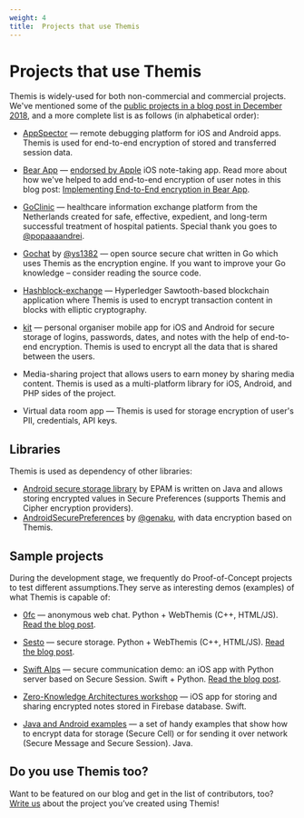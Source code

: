 ```yaml
---
weight: 4
title:  Projects that use Themis
---
```


# Projects that use Themis

Themis is widely-used for both non-commercial and commercial projects.
We've mentioned some of the [public projects in a blog post in December 2018](https://www.cossacklabs.com/blog/themis-contributors-and-projects-2018.html),
and a more complete list is as follows (in alphabetical order):

* [AppSpector](https://appspector.com/) —
  remote debugging platform for iOS and Android apps.
  Themis is used for end-to-end encryption of stored and transferred session data.

* [Bear App](https://bear.app/) —
  [endorsed by Apple](https://www.apple.com/ios/app-store/principles-practices/) iOS note-taking app.
  Read more about how we've helped to add end-to-end encryption of user notes
  in this blog post:
  [Implementing End-to-End encryption in Bear App](https://www.cossacklabs.com/blog/end-to-end-encryption-in-bear-app.html).

* [GoClinic](https://goclinic.io/) —
  healthcare information exchange platform from the Netherlands
  created for safe, effective, expedient, and long-term successful treatment of hospital patients.
  Special thank you goes to [@popaaaandrei](https://github.com/popaaaandrei).

* [Gochat](https://github.com/ys1382/gochat) by [@ys1382](https://github.com/ys1382/) —
  open source secure chat written in Go which uses Themis as the encryption engine.
  If you want to improve your Go knowledge – consider reading the source code.

* [Hashblock-exchange](https://github.com/hashblock/hashblock-exchange) —
  Hyperledger Sawtooth-based blockchain application
  where Themis is used to encrypt transaction content in blocks
  with elliptic cryptography.

* [kit](https://kitapp.co.uk/) —
  personal organiser mobile app for iOS and Android
  for secure storage of logins, passwords, dates, and notes
  with the help of end-to-end encryption.
  Themis is used to encrypt all the data that is shared between the users.
  
* Media-sharing project that allows users to earn money by sharing media content. Themis is used as a multi-platform library for iOS, Android, and PHP sides of the project.

* Virtual data room app —
  Themis is used for storage encryption of user's PII, credentials, API keys.

## Libraries

Themis is used as dependency of other libraries:

* [Android secure storage library](https://github.com/epam/Android-Secure-Storage) by EPAM
  is written on Java and allows storing encrypted values in Secure Preferences
  (supports Themis and Cipher encryption providers).
* [AndroidSecurePreferences](https://github.com/genaku/AndroidSecurePreferences)
  by [@genaku](https://github.com/genaku),
  with data encryption based on Themis.

## Sample projects

During the development stage, we frequently do Proof-of-Concept projects to test different assumptions.They serve as interesting demos (examples) of what Themis is capable of:

* [0fc](https://github.com/cossacklabs/0fc) — anonymous web chat.
  Python + WebThemis (C++, HTML/JS).
  [Read the blog post](https://cossacklabs.com/building-endtoend-webchat.html).

* [Sesto](https://github.com/cossacklabs/sesto) — secure storage.
  Python + WebThemis (C++, HTML/JS).
  [Read the blog post](https://cossacklabs.com/presenting-sesto.html).

* [Swift Alps](https://github.com/cossacklabs/theswiftalpsdemo) — secure communication demo:
  an iOS app with Python server based on Secure Session.
  Swift + Python.
  [Read the blog post](https://speakerdeck.com/vixentael/the-swift-alps-security-workshop).

* [Zero-Knowledge Architectures workshop](https://github.com/vixentael/zka-example) —
  iOS app for storing and sharing encrypted notes stored in Firebase database.
  Swift.

* [Java and Android examples](https://github.com/cossacklabs/themis-java-examples) —
  a set of handy examples that show how to encrypt data for storage (Secure Cell)
  or for sending it over network (Secure Message and Secure Session).
  Java.

## Do you use Themis too?

Want to be featured on our blog and get in the list of contributors, too?
[Write us](mailto:dev@cossacklabs.com) about the project you’ve created using Themis!
